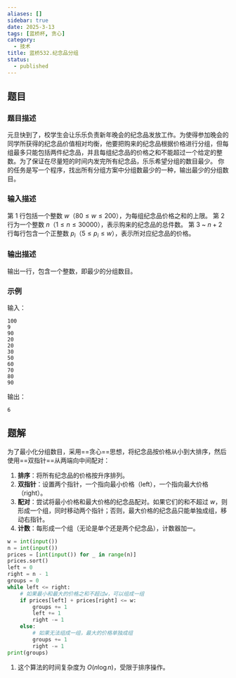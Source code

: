 ```yaml
---
aliases: []
sidebar: true
date: 2025-3-13
tags: [蓝桥杯, 贪心]
category:
  - 技术
title: 蓝桥532.纪念品分组
status:
  - published
---
```

## 题目
### 题目描述
元旦快到了，校学生会让乐乐负责新年晚会的纪念品发放工作。为使得参加晚会的同学所获得的纪念品价值相对均衡，他要把购来的纪念品根据价格进行分组，但每组最多只能包括两件纪念品，并且每组纪念品的价格之和不能超过一个给定的整数。为了保证在尽量短的时间内发完所有纪念品，乐乐希望分组的数目最少。
你的任务是写一个程序，找出所有分组方案中分组数最少的一种，输出最少的分组数目。
### 输入描述
第 1 行包括一个整数 $w$（$80 \leq w \leq 200$），为每组纪念品价格之和的上限。
第 2 行为一个整数 $n$（$1 \leq n \leq 30000$），表示购来的纪念品的总件数。
第 3 ~ $n+2$ 行每行包含一个正整数 $p_i$（$5 \leq p_i \leq w$），表示所对应纪念品的价格。
### 输出描述
输出一行，包含一个整数，即最少的分组数目。
### 示例
输入：
```
100
9
90
20
20
30
50
60
70
80
90
```
输出：
```
6
```
## 题解
为了最小化分组数目，采用==贪心==思想，将纪念品按价格从小到大排序，然后使用==双指针==从两端向中间配对：
1. **排序**：将所有纪念品的价格按升序排列。
2. **双指针**：设置两个指针，一个指向最小价格（left），一个指向最大价格（right）。
3. **配对**：尝试将最小价格和最大价格的纪念品配对。如果它们的和不超过 $w$，则形成一个组，同时移动两个指针；否则，最大价格的纪念品只能单独成组，移动右指针。
4. **计数**：每形成一个组（无论是单个还是两个纪念品），计数器加一。

```python
w = int(input())
n = int(input())
prices = [int(input()) for _ in range(n)]
prices.sort()
left = 0
right = n - 1
groups = 0
while left <= right:
    # 如果最小和最大的价格之和不超过w，可以组成一组
    if prices[left] + prices[right] <= w:
        groups += 1
        left += 1
        right -= 1
    else:
        # 如果无法组成一组，最大的价格单独成组
        groups += 1
        right -= 1
print(groups)
```

1. 这个算法的时间复杂度为 $O(n \log n)$，受限于排序操作。